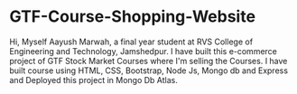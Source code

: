 # GTF-Course-Shopping-Website
Hi, Myself Aayush Marwah, a final year student at RVS College of Engineering and Technology, Jamshedpur. 
I have built this e-commerce project of GTF Stock Market Courses where I'm selling the Courses.
I have built course using HTML, CSS, Bootstrap, Node Js, Mongo db and Express and Deployed this project in Mongo Db Atlas.

